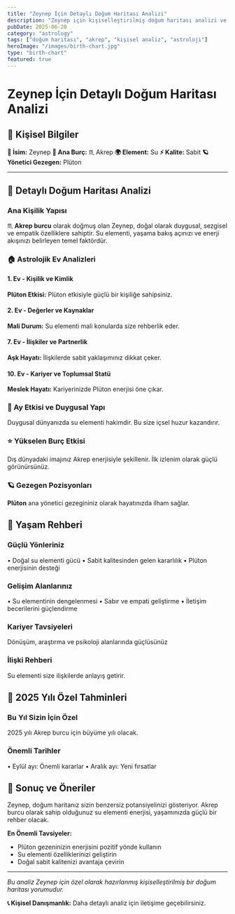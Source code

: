 ```yaml
---
title: "Zeynep İçin Detaylı Doğum Haritası Analizi"
description: "Zeynep için kişiselleştirilmiş doğum haritası analizi ve astrolojik rehberlik."
pubDate: 2025-06-20
category: "astrology"
tags: ["doğum haritası", "akrep", "kişisel analiz", "astroloji"]
heroImage: "/images/birth-chart.jpg"
type: "birth-chart"
featured: true
---
```


# Zeynep İçin Detaylı Doğum Haritası Analizi

## 🌟 Kişisel Bilgiler

**👤 İsim:** Zeynep
**🌅 Ana Burç:** ♏ Akrep
**🌍 Element:** Su
**⚡ Kalite:** Sabit
**🪐 Yönetici Gezegen:** Plüton

---

## 🔮 Detaylı Doğum Haritası Analizi

### Ana Kişilik Yapısı

♏ **Akrep burcu** olarak doğmuş olan Zeynep, doğal olarak duygusal, sezgisel ve empatik özelliklere sahiptir. Su elementi, yaşama bakış açınızı ve enerji akışınızı belirleyen temel faktördür.

### 🏠 Astrolojik Ev Analizleri

#### 1. Ev - Kişilik ve Kimlik
**Plüton Etkisi:** Plüton etkisiyle güçlü bir kişiliğe sahipsiniz.

#### 2. Ev - Değerler ve Kaynaklar
**Mali Durum:** Su elementi mali konularda size rehberlik eder.

#### 7. Ev - İlişkiler ve Partnerlik
**Aşk Hayatı:** İlişkilerde sabit yaklaşımınız dikkat çeker.

#### 10. Ev - Kariyer ve Toplumsal Statü
**Meslek Hayatı:** Kariyerinizde Plüton enerjisi öne çıkar.

### 🌙 Ay Etkisi ve Duygusal Yapı

Duygusal dünyanızda su elementi hakimdir. Bu size içsel huzur kazandırır.

### ⭐ Yükselen Burç Etkisi

Dış dünyadaki imajınız Akrep enerjisiyle şekillenir. İlk izlenim olarak güçlü görünürsünüz.

### 🪐 Gezegen Pozisyonları

**Plüton** ana yönetici gezegininiz olarak hayatınızda ilham sağlar.

## 💫 Yaşam Rehberi

### Güçlü Yönleriniz
• Doğal su elementi gücü
• Sabit kalitesinden gelen kararlılık
• Plüton enerjisinin desteği

### Gelişim Alanlarınız
• Su elementinin dengelenmesi
• Sabır ve empati geliştirme
• İletişim becerilerini güçlendirme

### Kariyer Tavsiyeleri
Dönüşüm, araştırma ve psikoloji alanlarında güçlüsünüz

### İlişki Rehberi
Su elementi size ilişkilerde anlayış getirir.

## 🎯 2025 Yılı Özel Tahminleri

### Bu Yıl Sizin İçin Özel
2025 yılı Akrep burcu için büyüme yılı olacak.

### Önemli Tarihler
• Eylül ayı: Önemli kararlar
• Aralık ayı: Yeni fırsatlar

## 🔮 Sonuç ve Öneriler

Zeynep, doğum haritanız sizin benzersiz potansiyelinizi gösteriyor. Akrep burcu olarak sahip olduğunuz su elementi enerjisi, yaşamınızda güçlü bir rehber olacak.

**En Önemli Tavsiyeler:**
- Plüton gezeninizin enerjisini pozitif yönde kullanın
- Su elementi özelliklerinizi geliştirin
- Doğal sabit kalitenizi avantaja çevirin

---

*Bu analiz Zeynep için özel olarak hazırlanmış kişiselleştirilmiş bir doğum haritası yorumudur.*

**📞 Kişisel Danışmanlık:** Daha detaylı analiz için iletişime geçebilirsiniz.
